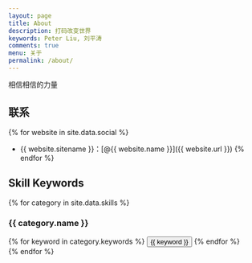 ```yaml
---
layout: page
title: About
description: 打码改变世界
keywords: Peter Liu, 刘平涛
comments: true
menu: 关于
permalink: /about/
---
```


相信相信的力量

## 联系

{% for website in site.data.social %}
* {{ website.sitename }}：[@{{ website.name }}]({{ website.url }})
{% endfor %}

## Skill Keywords

{% for category in site.data.skills %}
### {{ category.name }}
<div class="btn-inline">
{% for keyword in category.keywords %}
<button class="btn btn-outline" type="button">{{ keyword }}</button>
{% endfor %}
</div>
{% endfor %}
